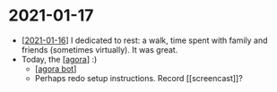 # 2021-01-17

- [[2021-01-16]] I dedicated to rest: a walk, time spent with family and friends (sometimes virtually). It was great.
- Today, the [[agora]] :)
  - [[agora bot]]
  - Perhaps redo setup instructions. Record [[screencast]]?

[//begin]: # "Autogenerated link references for markdown compatibility"
[2021-01-16]: 2021-01-16 "2021-01-16"
[agora]: ../agora "Agora"
[agora bot]: ../agora-bot "Agora Bot"
[//end]: # "Autogenerated link references"